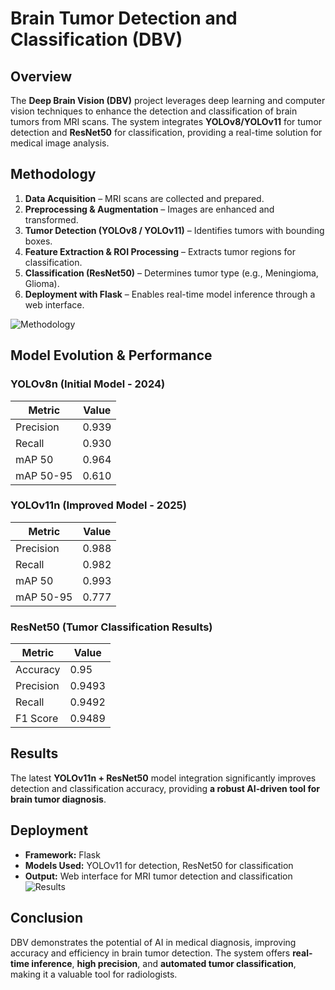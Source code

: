 # Brain Tumor Detection and Classification (DBV)

## Overview  
The **Deep Brain Vision (DBV)** project leverages deep learning and computer vision techniques to enhance the detection and classification of brain tumors from MRI scans. The system integrates **YOLOv8/YOLOv11** for tumor detection and **ResNet50** for classification, providing a real-time solution for medical image analysis.

## Methodology  
1. **Data Acquisition** – MRI scans are collected and prepared.  
2. **Preprocessing & Augmentation** – Images are enhanced and transformed.  
3. **Tumor Detection (YOLOv8 / YOLOv11)** – Identifies tumors with bounding boxes.  
4. **Feature Extraction & ROI Processing** – Extracts tumor regions for classification.  
5. **Classification (ResNet50)** – Determines tumor type (e.g., Meningioma, Glioma).  
6. **Deployment with Flask** – Enables real-time model inference through a web interface.  

![Methodology](https://github.com/Rehab-Alsaidi/DBV-/blob/main/DBV_Methodology.png?raw=true) 

## Model Evolution & Performance  

### **YOLOv8n (Initial Model - 2024)**  
| Metric  | Value  |  
|---------|--------|  
| Precision | 0.939  |  
| Recall  | 0.930  |  
| mAP 50  | 0.964  |  
| mAP 50-95  | 0.610  |  

### **YOLOv11n (Improved Model - 2025)**  
| Metric  | Value  |  
|---------|--------|  
| Precision | 0.988  |  
| Recall  | 0.982  |  
| mAP 50  | 0.993  |  
| mAP 50-95  | 0.777  |  

### **ResNet50 (Tumor Classification Results)**  
| Metric  | Value  |  
|---------|--------|  
| Accuracy | 0.95  |  
| Precision | 0.9493  |  
| Recall  | 0.9492  |  
| F1 Score  | 0.9489  |  

## Results  
The latest **YOLOv11n + ResNet50** model integration significantly improves detection and classification accuracy, providing **a robust AI-driven tool for brain tumor diagnosis**.  



## Deployment  
- **Framework:** Flask  
- **Models Used:** YOLOv11 for detection, ResNet50 for classification  
- **Output:** Web interface for MRI tumor detection and classification
![Results](https://github.com/Rehab-Alsaidi/DBV-/blob/main/Flask.png?raw=true)

## Conclusion  
DBV demonstrates the potential of AI in medical diagnosis, improving accuracy and efficiency in brain tumor detection. The system offers **real-time inference**, **high precision**, and **automated tumor classification**, making it a valuable tool for radiologists.  

